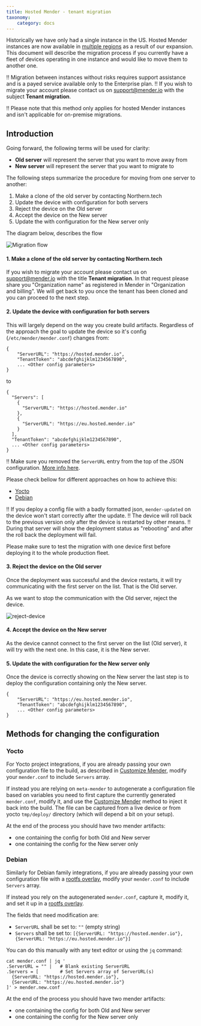 ```yaml
---
title: Hosted Mender - tenant migration
taxonomy:
    category: docs
---
```



Historically we have only had a single instance in the US.
Hosted Mender instances are now available in [multiple regions](../../12.General/00.Hosted-Mender-regions/docs.md) as a result of our expansion.
This document will describe the migration process if you currently have a fleet of devices operating in one instance and would like to move them to another one.

!! Migration between instances without risks requires support assistance and is a payed service available only to the Enterprise plan.
!! If you wish to migrate your account please contact us on [support@mender.io](mailto:support@mender.io?subject=Tenant%20migration) with the subject **Tenant migration**.

!! Please note that this method only applies for hosted Mender instances and isn't applicable for on-premise migrations.

## Introduction

Going forward, the following terms will be used for clarity:
* **Old server** will represent the server that you want to move away from
* **New server** will represent the server that you want to migrate to


The following steps summarize the procedure for moving from one server to another:

1. Make a clone of the old server by contacting Northern.tech
2. Update the device with configuration for both servers
3. Reject the device on the Old server
4. Accept the device on the New server
5. Update the with configuration for the New server only

The diagram below, describes the flow

![Migration flow](migration-flow.png)


#### 1. Make a clone of the old server by contacting Northern.tech

If you wish to migrate your account please contact us on [support@mender.io](mailto:support@mender.io) with the title **Tenant migration**.
In that request please share you "Organization name" as registered in Mender in "Organization and billing".
We will get back to you once the tenant has been cloned and you can proceed to the next step.


#### 2. Update the device with configuration for both servers

This will largely depend on the way you create build artifacts.
Regardless of the approach the goal to update the device so it's config (`/etc/mender/mender.conf`) changes from:

```
{
    "ServerURL": "https://hosted.mender.io",
    "TenantToken": "abcdefghijklm1234567890",
    ... <Other config parameters>
}
```

to

```
{
  "Servers": [
    {
      "ServerURL": "https://hosted.mender.io"
    },
    {
      "ServerURL": "https://eu.hosted.mender.io"
    }
  ],
  "TenantToken": "abcdefghijklm1234567890",
  ... <Other config parameters>
}
```

!! Make sure you removed the `ServerURL` entry from the top of the JSON configuration. [More info here](../../03.Client-installation/07.Configuration/50.Configuration-options/docs.md#servers).

Please check bellow for different approaches on how to achieve this:

* [Yocto](#yocto)
* [Debian](#debian)

!! If you deploy a config file with a badly formatted json, `mender-updated` on the device won't start correctly after the update.
!! The device will roll back to the previous version only after the device is restarted by other means.
!! During that server will show the deployment status as "rebooting" and after the roll back the deployment will fail.

Please make sure to test the migration with one device first before deploying it to the whole production fleet.

#### 3. Reject the device on the Old server

Once the deployment was successful and the device restarts, it will try communicating with the first server on the list.
That is the Old server.

As we want to stop the communication with the Old server, reject the device.

![reject-device](reject-device.png)

#### 4. Accept the device on the New server

As the device cannot connect to the first server on the list (Old server), it will try with the next one.
In this case, it is the New server.

#### 5. Update the with configuration for the New server only

Once the device is correctly showing on the New server the last step is to deploy the configuration containing only the New server.

```
{
    "ServerURL": "https://eu.hosted.mender.io",
    "TenantToken": "abcdefghijklm1234567890",
    ... <Other config parameters>
}
```

## Methods for changing the configuration

### Yocto

For Yocto project integrations, if you are already passing your own configuration file to the build,
as described in [Customize Mender](../../05.Operating-System-updates-Yocto-Project/05.Customize-Mender/docs.md#configuration-file), modify your `mender.conf` to include `Servers` array.

If instead you are relying on `meta-mender` to autogenerate a configuration file based on variables
you need to first capture the currently generated `mender.conf`, modify it, and use the [Customize
Mender](../../05.Operating-System-updates-Yocto-Project/05.Customize-Mender/docs.md#configuration-file) method
to inject it back into the build. The file can be captured from a live device or from yocto
`tmp/deploy/` directory (which will depend a bit on your setup).

At the end of the process you should have two mender artifacts:
* one containing the config for both Old and New server
* one containing the config for the New server only


### Debian

Similarly for Debian family integrations, if you are already passing your own configuration file with a [rootfs overlay](../../04.Operating-System-updates-Debian-family/03.Customize-Mender/docs.md#configuration-file), modify your `mender.conf` to include `Servers` array.

If instead you rely on the autogenerated `mender.conf`, capture it, modify it, and set it up in a [rootfs overlay](../../04.Operating-System-updates-Debian-family/03.Customize-Mender/docs.md#configuration-file).

The fields that need modification are:
* `ServerURL` shall be set to: `""` (empty string)
* `Servers` shall be set to: `[{ServerURL: "https://hosted.mender.io"}, {ServerURL: "https://eu.hosted.mender.io"}]`

You can do this manually with any text editor or using the `jq` command:

```
cat mender.conf | jq '
.ServerURL = "" |   # Blank existing ServerURL
.Servers = [        # Set Servers array of ServerURL(s)
  {ServerURL: "https://hosted.mender.io"},
  {ServerURL: "https://eu.hosted.mender.io"}
]' > mender.new.conf
```

At the end of the process you should have two mender artifacts:
* one containing the config for both Old and New server
* one containing the config for the New server only


